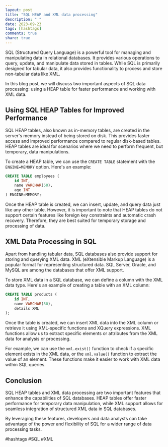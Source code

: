 ```yaml
---
layout: post
title: "SQL HEAP and XML data processing"
description: " "
date: 2023-09-23
tags: [hashtags]
comments: true
share: true
---
```


SQL (Structured Query Language) is a powerful tool for managing and manipulating data in relational databases. It provides various operations to query, update, and manipulate data stored in tables. While SQL is primarily designed for tabular data, it also provides functionality to process and store non-tabular data like XML.

In this blog post, we will discuss two important aspects of SQL data processing: using a HEAP table for faster performance and working with XML data.

## Using SQL HEAP Tables for Improved Performance

SQL HEAP tables, also known as in-memory tables, are created in the server's memory instead of being stored on disk. This provides faster access and improved performance compared to regular disk-based tables. HEAP tables are ideal for scenarios where we need to perform frequent, but temporary, data manipulations.

To create a HEAP table, we can use the `CREATE TABLE` statement with the `ENGINE=MEMORY` option. Here's an example:

```sql
CREATE TABLE employees (
    id INT,
    name VARCHAR(50),
    age INT
) ENGINE=MEMORY;
```

Once the HEAP table is created, we can insert, update, and query data just like any other table. However, it is important to note that HEAP tables do not support certain features like foreign key constraints and automatic crash recovery. Therefore, they are best suited for temporary storage and processing of data.

## XML Data Processing in SQL

Apart from handling tabular data, SQL databases also provide support for storing and querying XML data. XML (eXtensible Markup Language) is a popular format for representing structured data. SQL Server, Oracle, and MySQL are among the databases that offer XML support.

To store XML data in a SQL database, we can define a column with the XML data type. Here's an example of creating a table with an XML column:

```sql
CREATE TABLE products (
    id INT,
    name VARCHAR(50),
    details XML
);
```

Once the table is created, we can insert XML data into the XML column or retrieve it using XML-specific functions and XQuery expressions. XML functions allow us to extract specific elements or attributes from the XML data for analysis or processing.

For example, we can use the `xml.exist()` function to check if a specific element exists in the XML data, or the `xml.value()` function to extract the value of an element. These functions make it easier to work with XML data within SQL queries.

## Conclusion

SQL HEAP tables and XML data processing are two important features that enhance the capabilities of SQL databases. HEAP tables offer faster performance for temporary data manipulation, while XML support allows for seamless integration of structured XML data in SQL databases.

By leveraging these features, developers and data analysts can take advantage of the power and flexibility of SQL for a wider range of data processing tasks.

#hashtags #SQL #XML